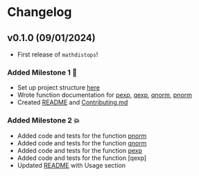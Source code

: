 # Changelog

<!--next-version-placeholder-->

## v0.1.0 (09/01/2024)

- First release of `mathdistops`!

### Added Milestone 1 🚀
- Set up project structure [here](https://github.com/UBC-MDS/mathdistops/commit/85d03c48e6c40e6c847fa62cb253ea741ba9007d)
- Wrote function documentation for [pexp](https://github.com/UBC-MDS/mathdistops/commit/b2bcb9e65ce584b8b95b859ddbcfbde18b8714db), [qexp](https://github.com/UBC-MDS/mathdistops/commit/69c1e85b38c34209ad840f706755790557e94881), [qnorm](https://github.com/UBC-MDS/mathdistops/commit/3166bf337375eee1829c5b30efc176f39188c7d5), [pnorm](https://github.com/UBC-MDS/mathdistops/commit/3166bf337375eee1829c5b30efc176f39188c7d5)
- Created [README](https://github.com/UBC-MDS/mathdistops/commit/0cd1c468e883f2afba0c69c43a9f1ffa57341f0f) and [Contributing.md](https://github.com/UBC-MDS/mathdistops/commit/6832d2c5006c84204edb0c4195e4e7f2cece68ad)

### Added Milestone 2 💥
- Added code and tests for the function [pnorm](https://github.com/UBC-MDS/mathdistops/commit/3b9fb4acd166ed1801989b5b82bfe1a3fceca1a2)
- Added code and tests for the function [qnorm](https://github.com/UBC-MDS/mathdistops/commit/5ea6e0c825da601c231b0ca69b88c1a9294a8246)
- Added code and tests for the function [pexp](https://github.com/UBC-MDS/mathdistops/commit/0294fc3b6dd6de193e65c478039c7ebf3fe3c936)
- Added code and tests for the function [qexp]
- Updated [README](https://github.com/UBC-MDS/mathdistops/commit/7120b8df774f610c99a44103c45f8d95a215445a) with Usage section
